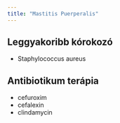 ```yaml
---
title: "Mastitis Puerperalis"
---
```


## Leggyakoribb kórokozó

- Staphylococcus aureus

## Antibiotikum terápia

- cefuroxim
- cefalexin
- clindamycin
